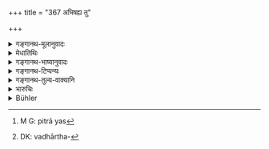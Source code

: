 +++
title = "367 अभिषह्य तु"

+++

<details><summary>गङ्गानथ-मूलानुवादः</summary>

But if any man wantonly defiles a maiden through sheer audacity, his fingers should be instantly clipped off, or he should be fined six hundred.—(367)
</details>

<details><summary>मेधातिथिः</summary>

यद्य् अपि सकामा कन्या पित्रादयस्[^२५८] तु तस्याः संनिहितास् तान् अनिच्छतो **ऽभिषह्य** अभिभूय **दर्पेण** बलेन, "कः किं कर्तुं मे शक्तः", कन्यानुरागमाताश्रितः कन्यां **कुर्याद्** विकुर्याद् दूषयेत् । अनेकार्थः करोतिः । **तस्याशु कर्त्याः** छेत्तव्या अर्धाङ्गुलयः, षट्शतानि वा दण्ड्यः । 


[^२५८]:
     M G: pitrā yas

- <u>अन्ये तु</u> "यो ऽकामां दूषयेत्" (म्ध् ८.३६४) इत्य् अस्यैव वध्यर्थस्योपसंहारो[^२५९] ऽयम् ।


[^२५९]:
     DK: vadhārtha-

ताडनात् प्रभृति मारणं यावद् वध्यर्थः[^२६०] । तत्रेमां निकृष्टजातीयां च दूषयन् न मार्यते, अपि त्व् अङ्गुली अस्य छिद्येत ॥ ८.३६७ ॥
</details>

<details><summary>गङ्गानथ-भाष्यानुवादः</summary>

Even though the maiden may be willing, if her parents and other
relatives are close hy, and their presence is not heeded by the man who,
*through sheer audacity*, relying upon his force and having the idea
‘who can do anything to me?’—and relying solely upon the maiden’s love
for him—‘*defiles her*,’—the root ‘*kṛ*’ which has many meanings, stands
here for the act *of defiling*, then ‘*his fingers should be clipped
off*’;—or ‘*he should be fined six hundred*.’

Others have held that this verse sums up what has been said (under 361)
regarding the violating of an unwilling maiden, to be punished with
‘death.’ ‘Killing’ in this connection stands for corporal
punishment—beginning with beating and ending with actual killing; and
what the present text means is that if a man defiles a maiden of a low
caste, he shall not be *killed*.—he shall have only his fingers clipped
off.
</details>

<details><summary>गङ्गानथ-टिप्पन्यः</summary>

This verse is quoted in *Parāśaramādhava* (Vyavahāra, p. 321), to the
effect that two fingers are to be cut off if the man only defiles the
maiden with his fingers;—in *Aparārka* (p. 858), which adds the
following notes:—‘*Abhiṣahya*’, forcibly,—‘*kuryāt*,’ defile the maiden
by the introduction of fingers,—the two fingers (its reading being
‘*kartye aṅgulyau*’) with which he defiles her should be cut off at
once, without delay;—in *Vivādaratnākara* (p. 403), which has the
following notes:—‘*Abhiṣahya*,’ insolently,—‘*kuryāt*,’ should
defile,—‘*kalpye*’ (which is its reading for ‘*kartye*’), should be cut
off;—and in *Mitākṣarā* (2.288), to the effect that when a man defiles
an unwilling maiden of the same caste as himself by thrusting his
fingers into her, he should be fined 600 and two of his fingers should
be cut off.

It is quoted in *Vīramitrodaya* (Vyavahāra, 157a).
</details>

<details><summary>गङ्गानथ-तुल्य-वाक्यानि</summary>

**(verses 8.364-368)  
**

See Comparative notes for [Verse
8.364](http://www.wisdomlib.org/hinduism/book/manusmriti-with-the-commentary-of-medhatithi/d/doc201297.html#comparative-notes "English translation of verse").
</details>

<details><summary>भारुचिः</summary>

अकामां सेवमानस्याङ्गुलिच्छेदेनं दण्डं च **षट्शतम्** । अन्येषां तु पाठः- "अविषह्यां तु यः कन्यां कुर्याद् दर्पेण मानवः" इति ॥ ८.३६६ ॥
</details>

<details><summary>Bühler</summary>

367	But if any man through insolence forcibly contaminates a maiden, two of his fingers shall be instantly cut off, and he shall pay a fine of six hundred (panas).
</details>

